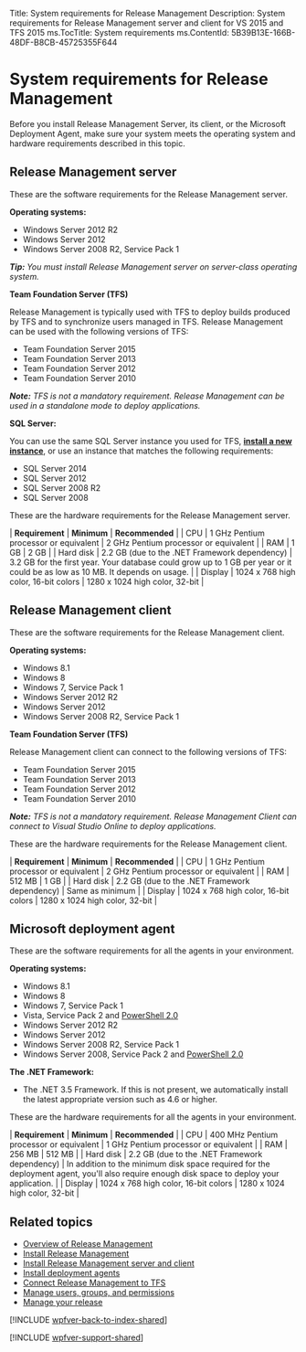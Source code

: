 Title: System requirements for Release Management
Description: System requirements for Release Management server and client for VS 2015 and TFS 2015
ms.TocTitle: System requirements
ms.ContentId: 5B39B13E-166B-48DF-B8CB-45725355F644

# System requirements for Release Management

Before you install Release Management Server, its client, or the Microsoft 
Deployment Agent, make sure your system meets the operating system and 
hardware requirements described in this topic.

## Release Management server

These are the software requirements for the Release Management server. 

**Operating systems:**

 * Windows Server 2012 R2
 * Windows Server 2012
 * Windows Server 2008 R2, Service Pack 1 

***Tip:*** _You must install Release Management server on server-class 
operating system._
 
**Team Foundation Server (TFS)** 

Release Management is typically used with TFS to deploy builds produced by 
TFS and to synchronize users managed in TFS. Release Management can be used 
with the following versions of TFS:

 * Team Foundation Server 2015
 * Team Foundation Server 2013
 * Team Foundation Server 2012
 * Team Foundation Server 2010

***Note:*** _TFS is not a mandatory requirement. Release Management can be 
used in a standalone mode to deploy applications._

**SQL Server:** 

You can use the same SQL Server instance you used for TFS, 
**[install a new instance](https://msdn.microsoft.com/en-us/library/dd578652.aspx)**, 
or use an instance that matches the following requirements: 

 * SQL Server 2014 
 * SQL Server 2012
 * SQL Server 2008 R2
 * SQL Server 2008

These are the hardware requirements for the Release Management server.

| **Requirement** | **Minimum** | **Recommended** |
| CPU | 1 GHz Pentium processor or equivalent | 2 GHz Pentium processor or equivalent |
| RAM | 1 GB | 2 GB |
| Hard disk | 2.2 GB (due to the .NET Framework dependency) | 3.2 GB for the first year. Your database could grow up to 1 GB per year or it could be as low as 10 MB. It depends on usage. |
| Display | 1024 x 768 high color, 16-bit colors | 1280 x 1024 high color, 32-bit | 

## Release Management client
 
These are the software requirements for the Release Management client.

**Operating systems:** 

 * Windows 8.1
 * Windows 8
 * Windows 7, Service Pack 1 
 * Windows Server 2012 R2
 * Windows Server 2012
 * Windows Server 2008 R2, Service Pack 1 

**Team Foundation Server (TFS)** 

Release Management client can connect to the following versions of TFS:

 * Team Foundation Server 2015
 * Team Foundation Server 2013
 * Team Foundation Server 2012
 * Team Foundation Server 2010

***Note:*** _TFS is not a mandatory requirement. Release Management Client 
can connect to Visual Studio Online to deploy applications._

These are the hardware requirements for the Release Management client.

| **Requirement** | **Minimum** | **Recommended** |
| CPU | 1 GHz Pentium processor or equivalent | 2 GHz Pentium processor or equivalent |
| RAM | 512 MB | 1 GB |
| Hard disk | 2.2 GB (due to the .NET Framework dependency) | Same as minimum |
| Display | 1024 x 768 high color, 16-bit colors | 1280 x 1024 high color, 32-bit | 

## Microsoft deployment agent
  
These are the software requirements for all the agents in your environment.

**Operating systems:** 

 * Windows 8.1
 * Windows 8
 * Windows 7, Service Pack 1
 * Vista, Service Pack 2 and [PowerShell 2.0](https://www.microsoft.com/download/details.aspx?id=9864) 
 * Windows Server 2012 R2
 * Windows Server 2012
 * Windows Server 2008 R2, Service Pack 1 
 * Windows Server 2008, Service Pack 2 and [PowerShell 2.0](http://support.microsoft.com/kb/968930)

**The .NET Framework:**

 * The .NET 3.5 Framework. If this is not present, we automatically install 
   the latest appropriate version such as 4.6 or higher.

These are the hardware requirements for all the agents in your environment.

| **Requirement** | **Minimum** | **Recommended** |
| CPU | 400 MHz Pentium processor or equivalent | 1 GHz Pentium processor or equivalent |
| RAM | 256 MB | 512 MB |
| Hard disk | 2.2 GB (due to the .NET Framework dependency) | In addition to the minimum disk space required for the deployment agent, you'll also require enough disk space to deploy your application. |
| Display | 1024 x 768 high color, 16-bit colors | 1280 x 1024 high color, 32-bit | 

## Related topics

 * [Overview of Release Management](../release-management-overview.md)
 * [Install Release Management](../install-release-management.md)
 * [Install Release Management server and client](install-server-and-client.md)
 * [Install deployment agents](install-deployment-agent.md)
 * [Connect Release Management to TFS](connect-to-tfs.md)
 * [Manage users, groups, and permissions](../add-users-and-groups.md)
 * [Manage your release](../manage-your-release.md) 
 
[!INCLUDE [wpfver-back-to-index-shared](../../_shared/wpfver-back-to-index-shared.md)]
 
[!INCLUDE [wpfver-support-shared](../../_shared/wpfver-support-shared.md)]
